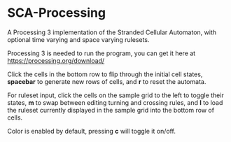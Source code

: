 # SCA-Processing
A Processing 3 implementation of the Stranded Cellular Automaton, with optional time varying and space varying rulesets.

Processing 3 is needed to run the program, you can get it here at https://processing.org/download/

Click the cells in the bottom row to flip through the initial cell states, **spacebar** to generate new rows of cells, and **r** to reset the automata. 

For ruleset input, click the cells on the sample grid to the left to toggle their states, **m** to swap between editing turning and crossing rules, and **l** to load the ruleset currently displayed in the sample grid into the bottom row of cells.

Color is enabled by default, pressing **c** will toggle it on/off.
